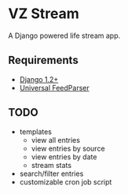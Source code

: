 VZ Stream
=========

A Django powered life stream app.

Requirements
------------

- [Django 1.2+](http://www.djangoproject.com/ "Django Project")
- [Universal FeedParser](http://www.feedparser.org/ "Universal FeedParser")

TODO
----

- templates
  - view all entries
  - view entries by source
  - view entries by date
  - stream stats
- search/filter entries
- customizable cron job script
